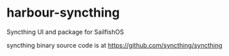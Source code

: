 harbour-syncthing
=================

Syncthing UI and package for SailfishOS

syncthing binary source code is at https://github.com/syncthing/syncthing
